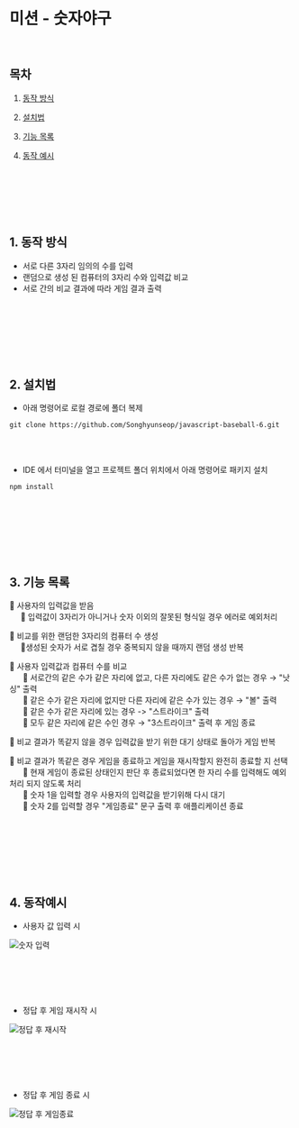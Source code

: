 # 미션 - 숫자야구

<br>

## 목차

1. [동작 방식](#1-동작-방식)

2. [설치법](#2-설치법)

3. [기능 목록](#3.기능-목록)

4. [동작 예시](#4.동작-예시)

<br><br><br><br><br>

## 1. 동작 방식

- 서로 다른 3자리 임의의 수를 입력
- 랜덤으로 생성 된 컴퓨터의 3자리 수와 입력값 비교
- 서로 간의 비교 결과에 따라 게임 결과 출력

<br><br><br><br><br><br>

## 2. 설치법

- 아래 명령어로 로컬 경로에 폴더 복제

```
git clone https://github.com/Songhyunseop/javascript-baseball-6.git
```

<br><br>

- IDE 에서 터미널을 열고 프로젝트 폴더 위치에서 아래 명령어로 패키지 설치

```
npm install
```

<br><br><br><br><br><br>

## 3. 기능 목록

📗 사용자의 입력값을 받음<br>
&nbsp;&nbsp;&nbsp;&nbsp;&nbsp;📕 입력값이 3자리가 아니거나 숫자 이외의 잘못된 형식일 경우 에러로 예외처리

📗 비교를 위한 랜덤한 3자리의 컴퓨터 수 생성<br>
&nbsp;&nbsp;&nbsp;&nbsp;&nbsp;📕생성된 숫자가 서로 겹칠 경우 중복되지 않을 때까지 랜덤 생성 반복

📗 사용자 입력값과 컴퓨터 수를 비교<br>
&nbsp;&nbsp;&nbsp;&nbsp;&nbsp; 📗 서로간의 같은 수가 같은 자리에 없고, 다른 자리에도 같은 수가 없는 경우 → "낫싱" 출력<br>
&nbsp;&nbsp;&nbsp;&nbsp;&nbsp; 📗 같은 수가 같은 자리에 없지만 다른 자리에 같은 수가 있는 경우 → "볼" 출력<br>
&nbsp;&nbsp;&nbsp;&nbsp;&nbsp; 📗 같은 수가 같은 자리에 있는 경우 -> "스트라이크" 출력<br>
&nbsp;&nbsp;&nbsp;&nbsp;&nbsp; 📗 모두 같은 자리에 같은 수인 경우 → "3스트라이크" 출력 후 게임 종료

📗 비교 결과가 똑같지 않을 경우 입력값을 받기 위한 대기 상태로 돌아가 게임 반복

📗 비교 결과가 똑같은 경우 게임을 종료하고 게임을 재시작할지 완전히 종료할 지 선택<br>
&nbsp;&nbsp;&nbsp;&nbsp;&nbsp; 📕 현재 게임이 종료된 상태인지 판단 후 종료되었다면 한 자리 수를 입력해도 예외처리 되지 않도록 처리<br>
&nbsp;&nbsp;&nbsp;&nbsp;&nbsp; 📗 숫자 1을 입력할 경우 사용자의 입력값을 받기위해 다시 대기<br>
&nbsp;&nbsp;&nbsp;&nbsp;&nbsp; 📗 숫자 2를 입력할 경우 "게임종료" 문구 출력 후 애플리케이션 종료

<br><br><br><br><br><br>

## 4. 동작예시

- 사용자 값 입력 시<br>

![숫자 입력](https://github.com/woowacourse-precourse/javascript-baseball-6/assets/124991681/74018ac4-2fd4-47eb-9873-8360bd6a3ff3)

<br><br><br><br>

- 정답 후 게임 재시작 시<br>

![정답 후 재시작](https://github.com/woowacourse-precourse/javascript-baseball-6/assets/124991681/f06bfd92-444d-4d07-8381-15444aa3eafc)

<br><br><br><br>

- 정답 후 게임 종료 시<br>

![정답 후 게임종료](https://github.com/woowacourse-precourse/javascript-baseball-6/assets/124991681/53b27b78-fcf9-44fe-afe2-2568459bf526)
